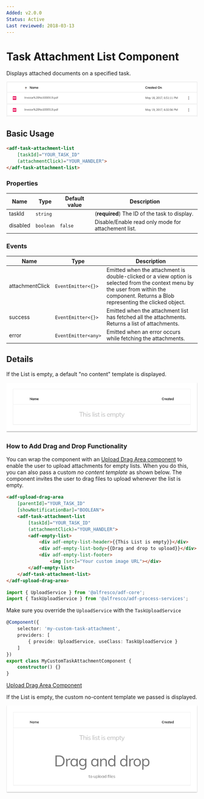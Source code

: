 ```yaml
---
Added: v2.0.0
Status: Active
Last reviewed: 2018-03-13
---
```

# Task Attachment List Component

Displays attached documents on a specified task.

![task-attachment-list-sample](docassets/images/task-attachment-list.png)

## Basic Usage

```html
<adf-task-attachment-list 
    [taskId]="YOUR_TASK_ID" 
    (attachmentClick)="YOUR_HANDLER">
</adf-task-attachment-list>
```

### Properties

| Name | Type | Default value | Description |
| ---- | ---- | ------------- | ----------- |
| taskId | `string` |  | (**required**) The ID of the task to display.  |
| disabled | `boolean` | `false` | Disable/Enable read only mode for attachement list.  |

### Events

| Name | Type | Description |
| ---- | ---- | ----------- |
| attachmentClick | `EventEmitter<{}>` | Emitted when the attachment is double-clicked or a view option is selected from the context menu by the user from within the component. Returns a Blob representing the clicked object. |
| success | `EventEmitter<{}>` | Emitted when the attachment list has fetched all the attachments. Returns a list of attachments. |
| error | `EventEmitter<any>` | Emitted when an error occurs while fetching the attachments. |

## Details

If the List is empty, a default "no content" template is displayed.

![default-no-content-template-sample](docassets/images/default-no-content-template.png)

### How to Add Drag and Drop Functionality

You can wrap the component with an [Upload Drag Area component](upload-drag-area.component.md)
to enable the user to upload attachments for empty lists. When you do this, you can also pass
a custom _no content template_ as shown below. The component invites the user to drag files to
upload whenever the list is empty.

```html
<adf-upload-drag-area
    [parentId]="YOUR_TASK_ID"
    [showNotificationBar]="BOOLEAN">
    <adf-task-attachment-list  
        [taskId]="YOUR_TASK_ID"
        (attachmentClick)="YOUR_HANDLER">
        <adf-empty-list>
            <div adf-empty-list-header>{{This List is empty}}</div>
            <div adf-empty-list-body>{{Drag and drop to upload}}</div>
            <div adf-empty-list-footer>
                <img [src]="Your custom image URL"></div> 
        </adf-empty-list>
    </adf-task-attachment-list>
</adf-upload-drag-area>
```

```ts
import { UploadService } from '@alfresco/adf-core';
import { TaskUploadService } from '@alfresco/adf-process-services';
```

Make sure you override the `UploadService` with the `TaskUploadService`

```ts
@Component({
    selector: 'my-custom-task-attachment',
    providers: [
        { provide: UploadService, useClass: TaskUploadService }
    ]
})
export class MyCustomTaskAttachmentComponent {
    constructor() {}
}
```

[Upload Drag Area Component](./upload-drag-area.component.md)

If the List is empty, the custom no-content template we passed is displayed. 

![custom-no-content-drag-drop-template-sample](docassets/images/custom-no-content-drag-drop-template.png)
